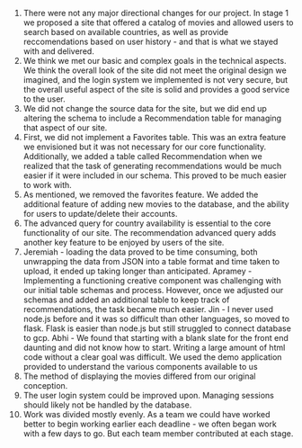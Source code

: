 1. There were not any major directional changes for our project. In stage 1 we proposed a site that offered a catalog of movies and allowed users to search based on available countries, as well as provide reccomendations based on user history - and that is what we stayed with and delivered.
2. We think we met our basic and complex goals in the technical aspects. We think the overall look of the site did not meet the original design we imagined, and the login system we implemented is not very secure, but the overall useful aspect of the site is solid and provides a good service to the user.
3. We did not change the source data for the site, but we did end up altering the schema to include a Recommendation table for managing that aspect of our site.
4. First, we did not implement a Favorites table. This was an extra feature we envisioned but it was not necessary for our core functionality. Additionally, we added a table called Recommendation when we realized that the task of generating recommendations would be much easier if it were included in our schema. This proved to be much easier to work with.
5. As mentioned, we removed the favorites feature. We added the additional feature of adding new movies to the database, and the ability for users to update/delete their accounts.
6. The advanced query for country availability is essential to the core functionality of our site. The recommendation advanced query adds another key feature to be enjoyed by users of the site.
7. Jeremiah - loading the data proved to be time consuming, both unwrapping the data from JSON into a table format and time taken to upload, it ended up taking longer than anticipated. 
Apramey - Implementing a functioning creative component was challenging with our initial table schemas and process. However, once we adjusted our schemas and added an additional table to keep track of recommendations, the task became much easier.
Jin - I never used node.js before and it was so difficult than other languages, so moved to flask.  Flask is easier than node.js but still struggled to connect database to gcp.
Abhi - We found that starting with a blank slate for the front end daunting and did not know how to start. Writing a large amount of html code without a clear goal was difficult. We used the demo application provided to understand the various components available to us
8. The method of displaying the movies differed from our original conception.
9. The user login system could be improved upon. Managing sessions should likely not be handled by the database.
10. Work was divided mostly evenly. As a team we could have worked better to begin working earlier each deadline - we often began work with a few days to go. But each team member contributed at each stage. 
